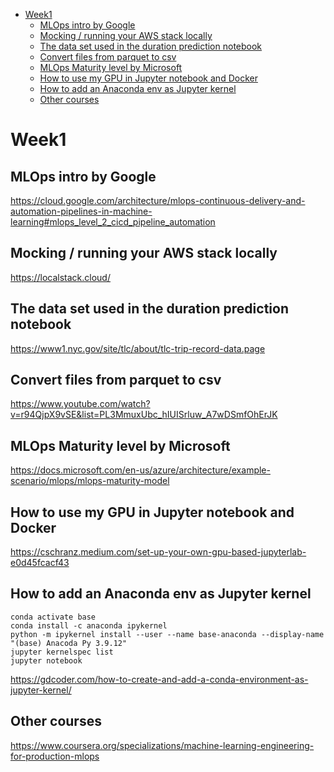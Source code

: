 - [Week1](#week1)
  - [MLOps intro by Google](#mlops-intro-by-google)
  - [Mocking / running your AWS stack locally](#mocking--running-your-aws-stack-locally)
  - [The data set used in the duration prediction notebook](#the-data-set-used-in-the-duration-prediction-notebook)
  - [Convert files from parquet to csv](#convert-files-from-parquet-to-csv)
  - [MLOps Maturity level by Microsoft](#mlops-maturity-level-by-microsoft)
  - [How to use my GPU in Jupyter notebook and Docker](#how-to-use-my-gpu-in-jupyter-notebook-and-docker)
  - [How to add an Anaconda env as Jupyter kernel](#how-to-add-an-anaconda-env-as-jupyter-kernel)
  - [Other courses](#other-courses)


# Week1
## MLOps intro by Google
https://cloud.google.com/architecture/mlops-continuous-delivery-and-automation-pipelines-in-machine-learning#mlops_level_2_cicd_pipeline_automation

## Mocking / running your AWS stack locally
https://localstack.cloud/

## The data set used in the duration prediction notebook
https://www1.nyc.gov/site/tlc/about/tlc-trip-record-data.page
## Convert files from parquet to csv
https://www.youtube.com/watch?v=r94QjpX9vSE&list=PL3MmuxUbc_hIUISrluw_A7wDSmfOhErJK

## MLOps Maturity level by Microsoft
https://docs.microsoft.com/en-us/azure/architecture/example-scenario/mlops/mlops-maturity-model

## How to use my GPU in Jupyter notebook and Docker
https://cschranz.medium.com/set-up-your-own-gpu-based-jupyterlab-e0d45fcacf43
## How to add an Anaconda env as Jupyter kernel
    conda activate base
    conda install -c anaconda ipykernel
    python -m ipykernel install --user --name base-anaconda --display-name "(base) Anacoda Py 3.9.12"
    jupyter kernelspec list
    jupyter notebook

https://gdcoder.com/how-to-create-and-add-a-conda-environment-as-jupyter-kernel/
## Other courses
https://www.coursera.org/specializations/machine-learning-engineering-for-production-mlops